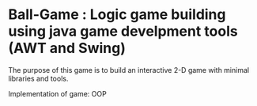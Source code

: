 # Ball-Game : Logic game building using java game develpment tools (AWT and Swing)



The purpose of this game is to build an interactive 2-D game with minimal libraries and tools.

Implementation of game: OOP 
